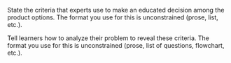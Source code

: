 State the criteria that experts use to make an educated decision among the product options. The format you use for this is unconstrained (prose, list, etc.).

Tell learners how to analyze their problem to reveal these criteria. The format you use for this is unconstrained (prose, list of questions, flowchart, etc.).